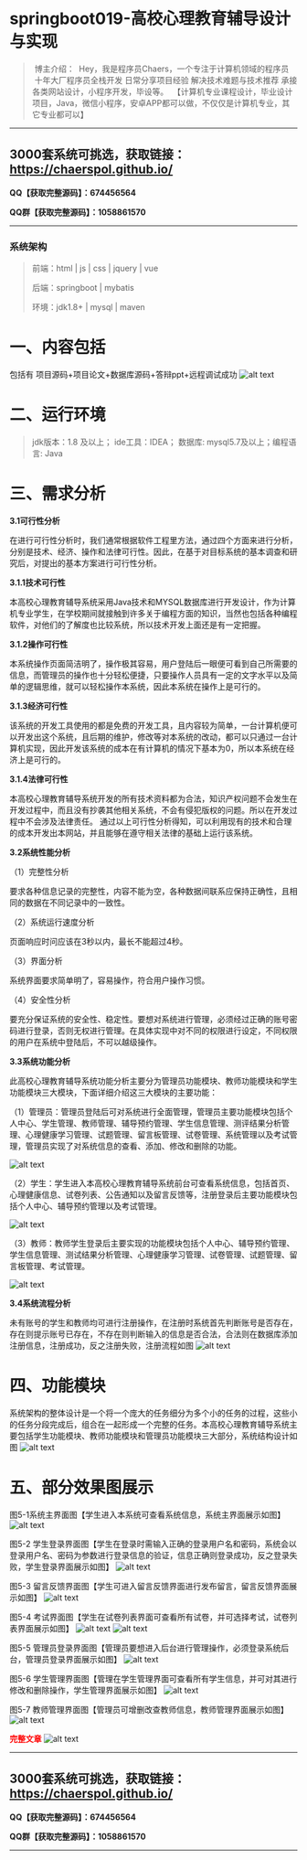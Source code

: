 # springboot019-高校心理教育辅导设计与实现

>  博主介绍：
>  Hey，我是程序员Chaers，一个专注于计算机领域的程序员
>  十年大厂程序员全栈开发‍ 日常分享项目经验 解决技术难题与技术推荐 承接各类网站设计，小程序开发，毕设等。
>  【计算机专业课程设计，毕业设计项目，Java，微信小程序，安卓APP都可以做，不仅仅是计算机专业，其它专业都可以】

<hr>

## 3000套系统可挑选，获取链接：https://chaerspol.github.io/

<p size="5" color="red"><b>QQ【获取完整源码】：674456564</b></p>

<p size="5" color="red"><b>QQ群【获取完整源码】：1058861570</b></p>

<hr>

### 系统架构

> 前端：html | js | css | jquery | vue
>
> 后端：springboot | mybatis
> 
> 环境：jdk1.8+ | mysql | maven

# 一、内容包括
包括有  项目源码+项目论文+数据库源码+答辩ppt+远程调试成功
![alt text](images/image.png)

# 二、运行环境

> jdk版本：1.8 及以上； ide工具：IDEA； 数据库: mysql5.7及以上；编程语言: Java


# 三、需求分析

**3.1可行性分析**

在进行可行性分析时，我们通常根据软件工程里方法，通过四个方面来进行分析，分别是技术、经济、操作和法律可行性。因此，在基于对目标系统的基本调查和研究后，对提出的基本方案进行可行性分析。

**3.1.1技术可行性**

本高校心理教育辅导系统采用Java技术和MYSQL数据库进行开发设计，作为计算机专业学生，在学校期间就接触到许多关于编程方面的知识，当然也包括各种编程软件，对他们的了解度也比较系统，所以技术开发上面还是有一定把握。

**3.1.2操作可行性**

本系统操作页面简洁明了，操作极其容易，用户登陆后一眼便可看到自己所需要的信息，而管理员的操作也十分轻松便捷，只要操作人员具有一定的文字水平以及简单的逻辑思维，就可以轻松操作本系统，因此本系统在操作上是可行的。

**3.1.3经济可行性**

该系统的开发工具使用的都是免费的开发工具，且内容较为简单，一台计算机便可以开发出这个系统，且后期的维护，修改等对本系统的改动，都可以只通过一台计算机实现，因此开发该系统的成本在有计算机的情况下基本为0，所以本系统在经济上是可行的。

**3.1.4法律可行性**

本高校心理教育辅导系统开发的所有技术资料都为合法，知识产权问题不会发生在开发过程中，而且没有抄袭其他相关系统，不会有侵犯版权的问题。所以在开发过程中不会涉及法律责任。
通过以上可行性分析得知，可以利用现有的技术和合理的成本开发出本网站，并且能够在遵守相关法律的基础上运行该系统。

**3.2系统性能分析**

（1）完整性分析

要求各种信息记录的完整性，内容不能为空，各种数据间联系应保持正确性，且相同的数据在不同记录中的一致性。

（2）系统运行速度分析

页面响应时问应该在3秒以内，最长不能超过4秒。

（3）界面分析

系统界面要求简单明了，容易操作，符合用户操作习惯。

（4）安全性分析

要充分保证系统的安全性、稳定性。要想对系统进行管理，必须经过正确的账号密码进行登录，否则无权进行管理。在具体实现中对不同的权限进行设定，不同权限的用户在系统中登陆后，不可以越级操作。

**3.3系统功能分析**

此高校心理教育辅导系统功能分析主要分为管理员功能模块、教师功能模块和学生功能模块三大模块，下面详细介绍这三大模块的主要功能：

（1）管理员：管理员登陆后可对系统进行全面管理，管理员主要功能模块包括个人中心、学生管理、教师管理、辅导预约管理、学生信息管理、测评结果分析管理、心理健康学习管理、试题管理、留言板管理、试卷管理、系统管理以及考试管理，管理员实现了对系统信息的查看、添加、修改和删除的功能。

![alt text](images/image-11.png)

（2）学生：学生进入本高校心理教育辅导系统前台可查看系统信息，包括首页、心理健康信息、试卷列表、公告通知以及留言反馈等，注册登录后主要功能模块包括个人中心、辅导预约管理以及考试管理。

![alt text](images/image-12.png)

（3）教师：教师学生登录后主要实现的功能模块包括个人中心、辅导预约管理、学生信息管理、测试结果分析管理、心理健康学习管理、试卷管理、试题管理、留言板管理、考试管理。

![alt text](images/image-13.png)


**3.4系统流程分析**

未有账号的学生和教师均可进行注册操作，在注册时系统首先判断账号是否存在，存在则提示账号已存在，不存在则判断输入的信息是否合法，合法则在数据库添加注册信息，注册成功，反之注册失败，注册流程如图
![alt text](images/image-1.png)

# 四、功能模块
系统架构的整体设计是一个将一个庞大的任务细分为多个小的任务的过程，这些小的任务分段完成后，组合在一起形成一个完整的任务。本高校心理教育辅导系统主要包括学生功能模块、教师功能模块和管理员功能模块三大部分，系统结构设计如图
![alt text](images/image-2.png)

# 五、部分效果图展示
图5-1系统主界面图【学生进入本系统可查看系统信息，系统主界面展示如图】
![alt text](images/image-3.png)

图5-2 学生登录界面图【学生在登录时需输入正确的登录用户名和密码，系统会以登录用户名、密码为参数进行登录信息的验证，信息正确则登录成功，反之登录失败，学生登录界面展示如图】
![alt text](images/image-4.png)

图5-3   留言反馈界面图【学生可进入留言反馈界面进行发布留言，留言反馈界面展示如图】
![alt text](images/image-5.png)

图5-4  考试界面图【学生在试卷列表界面可查看所有试卷，并可选择考试，试卷列表界面展示如图】
![alt text](images/image-6.png)
![alt text](images/image-7.png)

图5-5 管理员登录界面图【管理员要想进入后台进行管理操作，必须登录系统后台，管理员登录界面展示如图】
![alt text](images/image-8.png)

图5-6 学生管理界面图【管理在学生管理界面可查看所有学生信息，并可对其进行修改和删除操作，学生管理界面展示如图】
![alt text](images/image-9.png)

图5-7 教师管理界面图【管理员可增删改查教师信息，教师管理界面展示如图】
![alt text](images/image-10.png)

 <font  color="red"><b>完整文章</b></font>
![alt text](images/wps.exe_20250808_125334.png)

 <hr>

## 3000套系统可挑选，获取链接：https://chaerspol.github.io/

<p size="5" color="red"><b>QQ【获取完整源码】：674456564</b></p>

<p size="5" color="red"><b>QQ群【获取完整源码】：1058861570</b></p>

<hr>